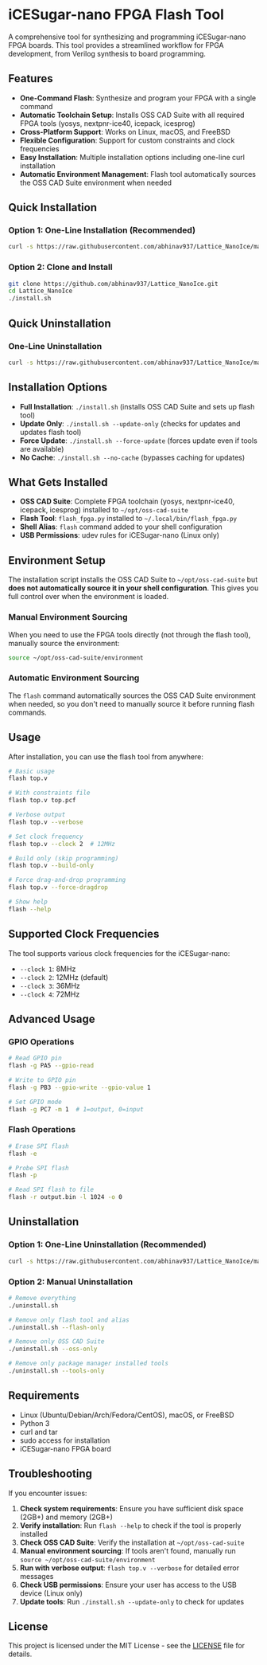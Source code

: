 # iCESugar-nano FPGA Flash Tool

A comprehensive tool for synthesizing and programming iCESugar-nano FPGA boards. This tool provides a streamlined workflow for FPGA development, from Verilog synthesis to board programming.

## Features

- **One-Command Flash**: Synthesize and program your FPGA with a single command
- **Automatic Toolchain Setup**: Installs OSS CAD Suite with all required FPGA tools (yosys, nextpnr-ice40, icepack, icesprog)
- **Cross-Platform Support**: Works on Linux, macOS, and FreeBSD
- **Flexible Configuration**: Support for custom constraints and clock frequencies
- **Easy Installation**: Multiple installation options including one-line curl installation
- **Automatic Environment Management**: Flash tool automatically sources the OSS CAD Suite environment when needed

## Quick Installation

### Option 1: One-Line Installation (Recommended)
```bash
curl -s https://raw.githubusercontent.com/abhinav937/Lattice_NanoIce/main/install.sh | bash
```

### Option 2: Clone and Install
```bash
git clone https://github.com/abhinav937/Lattice_NanoIce.git
cd Lattice_NanoIce
./install.sh
```

## Quick Uninstallation

### One-Line Uninstallation
```bash
curl -s https://raw.githubusercontent.com/abhinav937/Lattice_NanoIce/main/uninstall.sh | bash
```

## Installation Options

- **Full Installation**: `./install.sh` (installs OSS CAD Suite and sets up flash tool)
- **Update Only**: `./install.sh --update-only` (checks for updates and updates flash tool)
- **Force Update**: `./install.sh --force-update` (forces update even if tools are available)
- **No Cache**: `./install.sh --no-cache` (bypasses caching for updates)

## What Gets Installed

- **OSS CAD Suite**: Complete FPGA toolchain (yosys, nextpnr-ice40, icepack, icesprog) installed to `~/opt/oss-cad-suite`
- **Flash Tool**: `flash_fpga.py` installed to `~/.local/bin/flash_fpga.py`
- **Shell Alias**: `flash` command added to your shell configuration
- **USB Permissions**: udev rules for iCESugar-nano (Linux only)

## Environment Setup

The installation script installs the OSS CAD Suite to `~/opt/oss-cad-suite` but **does not automatically source it in your shell configuration**. This gives you full control over when the environment is loaded.

### Manual Environment Sourcing
When you need to use the FPGA tools directly (not through the flash tool), manually source the environment:
```bash
source ~/opt/oss-cad-suite/environment
```

### Automatic Environment Sourcing
The `flash` command automatically sources the OSS CAD Suite environment when needed, so you don't need to manually source it before running flash commands.

## Usage

After installation, you can use the flash tool from anywhere:

```bash
# Basic usage
flash top.v

# With constraints file
flash top.v top.pcf

# Verbose output
flash top.v --verbose

# Set clock frequency
flash top.v --clock 2  # 12MHz

# Build only (skip programming)
flash top.v --build-only

# Force drag-and-drop programming
flash top.v --force-dragdrop

# Show help
flash --help
```

## Supported Clock Frequencies

The tool supports various clock frequencies for the iCESugar-nano:
- `--clock 1`: 8MHz
- `--clock 2`: 12MHz (default)
- `--clock 3`: 36MHz
- `--clock 4`: 72MHz

## Advanced Usage

### GPIO Operations
```bash
# Read GPIO pin
flash -g PA5 --gpio-read

# Write to GPIO pin
flash -g PB3 --gpio-write --gpio-value 1

# Set GPIO mode
flash -g PC7 -m 1  # 1=output, 0=input
```

### Flash Operations
```bash
# Erase SPI flash
flash -e

# Probe SPI flash
flash -p

# Read SPI flash to file
flash -r output.bin -l 1024 -o 0
```

## Uninstallation

### Option 1: One-Line Uninstallation (Recommended)
```bash
curl -s https://raw.githubusercontent.com/abhinav937/Lattice_NanoIce/main/uninstall.sh | bash
```

### Option 2: Manual Uninstallation
```bash
# Remove everything
./uninstall.sh

# Remove only flash tool and alias
./uninstall.sh --flash-only

# Remove only OSS CAD Suite
./uninstall.sh --oss-only

# Remove only package manager installed tools
./uninstall.sh --tools-only
```

## Requirements

- Linux (Ubuntu/Debian/Arch/Fedora/CentOS), macOS, or FreeBSD
- Python 3
- curl and tar
- sudo access for installation
- iCESugar-nano FPGA board

## Troubleshooting

If you encounter issues:

1. **Check system requirements**: Ensure you have sufficient disk space (2GB+) and memory (2GB+)
2. **Verify installation**: Run `flash --help` to check if the tool is properly installed
3. **Check OSS CAD Suite**: Verify the installation at `~/opt/oss-cad-suite`
4. **Manual environment sourcing**: If tools aren't found, manually run `source ~/opt/oss-cad-suite/environment`
5. **Run with verbose output**: `flash top.v --verbose` for detailed error messages
6. **Check USB permissions**: Ensure your user has access to the USB device (Linux only)
7. **Update tools**: Run `./install.sh --update-only` to check for updates

## License

This project is licensed under the MIT License - see the [LICENSE](LICENSE) file for details.